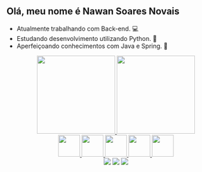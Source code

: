 ## Olá, meu nome é Nawan Soares Novais

- Atualmente trabalhando com Back-end. 💻
- Estudando desenvolvimento utilizando Python. 🐍
- Aperfeiçoando conhecimentos com Java e Spring. 🤑

<div align="center">
  <a href="https://github.com/Nawan743">
  <img height="180em" src="https://github-readme-stats.vercel.app/api?username=Nawan743&show_icons=true&theme=github_dark&include_all_commits=true&count_private=true"/>
  <img height="180em" src="https://github-readme-stats.vercel.app/api/top-langs/?username=Nawan743&layout=compact&langs_count=7&theme=github_dark"/>
</div>
  
<div align="center">
  <img width="50" height="50" src="https://cdn.jsdelivr.net/gh/devicons/devicon/icons/spring/spring-original.svg" />
  <img width="50" height="50" src="https://cdn.jsdelivr.net/gh/devicons/devicon/icons/angularjs/angularjs-original.svg" />
  <img width="50" height="50" src="https://cdn.jsdelivr.net/gh/devicons/devicon/icons/typescript/typescript-original.svg" />
  <img width="50" height="50" src="https://cdn.jsdelivr.net/gh/devicons/devicon/icons/jest/jest-plain.svg" />
  <img width="50" height="50" src="https://cdn.jsdelivr.net/gh/devicons/devicon/icons/python/python-original.svg" />
</div>
  
<div align="center"> 
  <a href="https://instagram.com/nawan_sn" target="_blank"><img src="https://img.shields.io/badge/-Instagram-%23E4405F?style=for-the-badge&logo=instagram&logoColor=white" target="_blank"></a>
  <a href = "mailto:nawandx743@gmail.com"><img src="https://img.shields.io/badge/Gmail-D14836?style=for-the-badge&logo=gmail&logoColor=white" target="_blank"></a>
  <a href="https://www.linkedin.com/in/nawan-soares-02885b186/" target="_blank"><img src="https://img.shields.io/badge/-LinkedIn-%230077B5?style=for-the-badge&logo=linkedin&logoColor=white" target="_blank"></a> 
</div>
